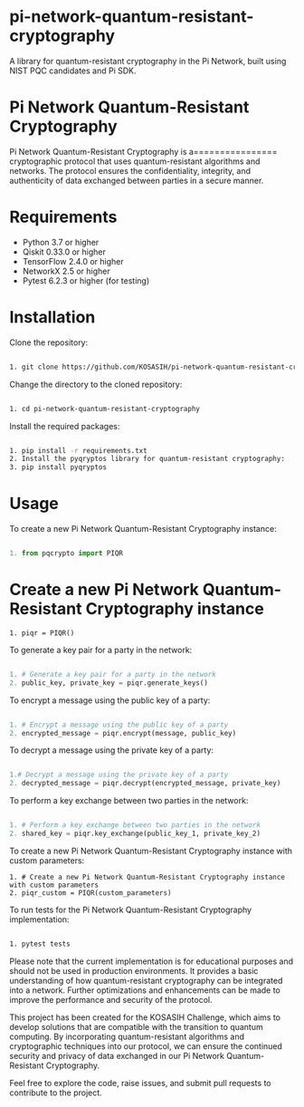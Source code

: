 # pi-network-quantum-resistant-cryptography

A library for quantum-resistant cryptography in the Pi Network, built using NIST PQC candidates and Pi SDK. 

# Pi Network Quantum-Resistant Cryptography

Pi Network Quantum-Resistant Cryptography is a================ cryptographic protocol that uses quantum-resistant algorithms and networks. The protocol ensures the confidentiality, integrity, and authenticity of data exchanged between parties in a secure manner.

# Requirements

- Python 3.7 or higher
- Qiskit 0.33.0 or higher
- TensorFlow 2.4.0 or higher
- NetworkX 2.5 or higher
- Pytest 6.2.3 or higher (for testing)

# Installation

Clone the repository:

```bash

1. git clone https://github.com/KOSASIH/pi-network-quantum-resistant-cryptography.git
```

Change the directory to the cloned repository:

```bash

1. cd pi-network-quantum-resistant-cryptography
```
Install the required packages:

```bash

1. pip install -r requirements.txt
2. Install the pyqryptos library for quantum-resistant cryptography:
3. pip install pyqryptos
```

# Usage

To create a new Pi Network Quantum-Resistant Cryptography instance:

```python

1. from pqcrypto import PIQR
```

# Create a new Pi Network Quantum-Resistant Cryptography instance

```
1. piqr = PIQR()
```
To generate a key pair for a party in the network:

```python

1. # Generate a key pair for a party in the network
2. public_key, private_key = piqr.generate_keys()
```

To encrypt a message using the public key of a party:

```python

1. # Encrypt a message using the public key of a party
2. encrypted_message = piqr.encrypt(message, public_key)
```

To decrypt a message using the private key of a party:

```python

1.# Decrypt a message using the private key of a party
2. decrypted_message = piqr.decrypt(encrypted_message, private_key)
```
To perform a key exchange between two parties in the network:

```python

1. # Perform a key exchange between two parties in the network
2. shared_key = piqr.key_exchange(public_key_1, private_key_2)
```

To create a new Pi Network Quantum-Resistant Cryptography instance with custom parameters:

```
1. # Create a new Pi Network Quantum-Resistant Cryptography instance with custom parameters
2. piqr_custom = PIQR(custom_parameters)
```
To run tests for the Pi Network Quantum-Resistant Cryptography implementation:

```bash

1. pytest tests
```

Please note that the current implementation is for educational purposes and should not be used in production environments. It provides a basic understanding of how quantum-resistant cryptography can be integrated into a network. Further optimizations and enhancements can be made to improve the performance and security of the protocol.

This project has been created for the KOSASIH Challenge, which aims to develop solutions that are compatible with the transition to quantum computing. By incorporating quantum-resistant algorithms and cryptographic techniques into our protocol, we can ensure the continued security and privacy of data exchanged in our Pi Network Quantum-Resistant Cryptography.

Feel free to explore the code, raise issues, and submit pull requests to contribute to the project.
